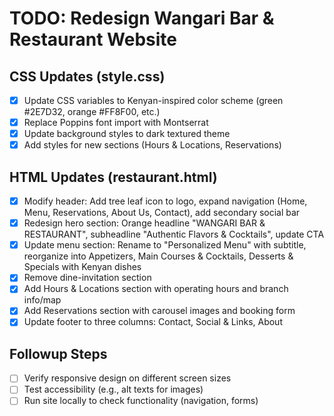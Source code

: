 # TODO: Redesign Wangari Bar & Restaurant Website

## CSS Updates (style.css)
- [x] Update CSS variables to Kenyan-inspired color scheme (green #2E7D32, orange #FF8F00, etc.)
- [x] Replace Poppins font import with Montserrat
- [x] Update background styles to dark textured theme
- [x] Add styles for new sections (Hours & Locations, Reservations)

## HTML Updates (restaurant.html)
- [x] Modify header: Add tree leaf icon to logo, expand navigation (Home, Menu, Reservations, About Us, Contact), add secondary social bar
- [x] Redesign hero section: Orange headline "WANGARI BAR & RESTAURANT", subheadline "Authentic Flavors & Cocktails", update CTA
- [x] Update menu section: Rename to "Personalized Menu" with subtitle, reorganize into Appetizers, Main Courses & Cocktails, Desserts & Specials with Kenyan dishes
- [x] Remove dine-invitation section
- [x] Add Hours & Locations section with operating hours and branch info/map
- [x] Add Reservations section with carousel images and booking form
- [x] Update footer to three columns: Contact, Social & Links, About

## Followup Steps
- [ ] Verify responsive design on different screen sizes
- [ ] Test accessibility (e.g., alt texts for images)
- [ ] Run site locally to check functionality (navigation, forms)
